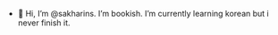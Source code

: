 - 👋 Hi, I’m @sakharins.
I’m bookish.
I’m currently learning korean but i never finish it.



<!---
sakharins/sakharins is a ✨ special ✨ repository because its `README.md` (this file) appears on your GitHub profile.
You can click the Preview link to take a look at your changes.
--->
